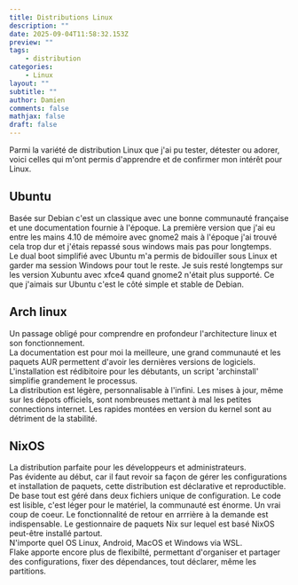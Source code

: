 ```yaml
---
title: Distributions Linux
description: ""
date: 2025-09-04T11:58:32.153Z
preview: ""
tags:
    - distribution
categories:
    - Linux
layout: ""
subtitle: ""
author: Damien
comments: false
mathjax: false
draft: false
---
```


Parmi la variété de distribution Linux que j'ai pu tester, détester ou adorer, voici celles qui m'ont permis d'apprendre et de confirmer mon intérêt pour Linux.

## Ubuntu

Basée sur Debian c'est un classique avec une bonne communauté française et une documentation fournie à l'époque. La première version que j'ai eu entre les mains 4.10 de mémoire avec gnome2 mais à l'époque j'ai trouvé cela trop  dur et j'étais repassé sous windows mais pas pour longtemps.  
Le dual boot simplifié avec Ubuntu m'a permis de bidouiller sous Linux et garder ma session Windows pour tout le reste. Je suis resté longtemps sur les version Xubuntu avec xfce4 quand gnome2 n'était plus supporté. Ce que j'aimais sur Ubuntu c'est le côté simple et stable de Debian.

## Arch linux

Un passage obligé pour comprendre en profondeur l'architecture linux et son fonctionnement.  
La documentation est pour moi la meilleure, une grand communauté et les paquets AUR permettent d'avoir les dernières versions de logiciels.
L'installation est rédibitoire pour les débutants, un script 'archinstall' simplifie grandement le processus.  
La distribution est légère, personnalisable à l'infini. Les mises à jour, même sur les dépots officiels, sont nombreuses mettant à mal les petites connections internet.
Les rapides montées en version du kernel sont au détriment de la stabilité.

## NixOS

La distribution parfaite pour les développeurs et administrateurs.  
Pas évidente au début, car il faut revoir sa façon de gérer les configurations et installation de paquets, cette distribution est déclarative et reproductible.
De base tout est géré dans deux fichiers unique de configuration.
Le code est lisible, c'est léger pour le matériel, la communauté est énorme. Un vrai coup de coeur. Le fonctionnalité de retour en arrrière à la demande est indispensable.
Le gestionnaire de paquets Nix sur lequel est basé NixOS peut-être installé partout.  
N'importe quel OS Linux, Android, MacOS et Windows via WSL.  
Flake apporte encore plus de flexibilté, permettant d'organiser et partager des configurations, fixer des dépendances, tout déclarer, même les partitions.  


